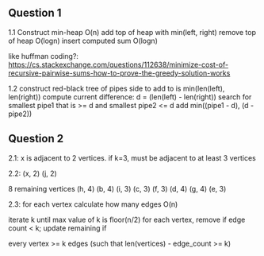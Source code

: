 <!-- SPDX-License-Identifier: zlib-acknowledgement -->

## Question 1
1.1 Construct min-heap O(n)
   add top of heap with min(left, right)
   remove top of heap O(logn)
   insert computed sum O(logn)

like huffman coding?: https://cs.stackexchange.com/questions/112638/minimize-cost-of-recursive-pairwise-sums-how-to-prove-the-greedy-solution-works

1.2
construct red-black tree of pipes
side to add to is min(len(left), len(right))
compute current difference: d = (len(left) - len(right))
search for smallest pipe1 that is >= d and smallest pipe2 <= d
add min((pipe1 - d), (d - pipe2))

## Question 2
2.1:
x is adjacent to 2 vertices.
if k=3, must be adjacent to at least 3 vertices

2.2:
(x, 2)
(j, 2)

8 remaining vertices
(h, 4)
(b, 4)
(i, 3)
(c, 3)
(f, 3)
(d, 4)
(g, 4)
(e, 3)

2.3:
for each vertex calculate how many edges O(n)

iterate k until max value of k is floor(n/2)
  for each vertex, remove if edge count < k; update remaining
  if





every vertex >= k edges (such that len(vertices) - edge_count >= k)

